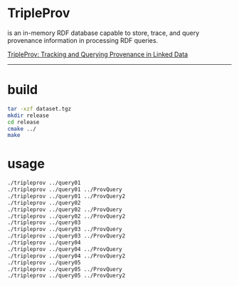 # TripleProv 
is an in-memory RDF database capable to store, trace, and query provenance information in processing RDF queries.

[TripleProv: Tracking and Querying Provenance in Linked Data](https://exascale.info/linked/data/provenance/rdf/management/tripleprov/TripleProv-Tracking-and-Querying-Provenance-in-Linked-Data/)



--------------------
# build
```sh
tar -xzf dataset.tgz
mkdir release
cd release 
cmake ../
make 
```

# usage
```sh
./tripleprov ../query01 
./tripleprov ../query01 ../ProvQuery
./tripleprov ../query01 ../ProvQuery2
./tripleprov ../query02 
./tripleprov ../query02 ../ProvQuery
./tripleprov ../query02 ../ProvQuery2
./tripleprov ../query03
./tripleprov ../query03 ../ProvQuery
./tripleprov ../query03 ../ProvQuery2
./tripleprov ../query04 
./tripleprov ../query04 ../ProvQuery
./tripleprov ../query04 ../ProvQuery2
./tripleprov ../query05 
./tripleprov ../query05 ../ProvQuery
./tripleprov ../query05 ../ProvQuery2
```
